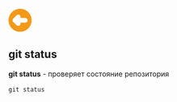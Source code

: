 [![Содержание](./image/arrow.png)](./readme.md "Содержание")


## git status

**git status** - проверяет состояние репозитория

```
git status
```